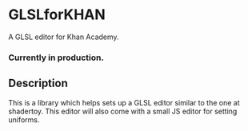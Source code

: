 # GLSLforKHAN
A GLSL editor for Khan Academy.


### Currently in production.

## Description

This is a library which helps sets up a GLSL editor similar to the one at shadertoy. This editor will also come with a small JS editor for setting uniforms.

